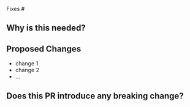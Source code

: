 Fixes #

## Why is this needed?

## Proposed Changes

  - change 1
  - change 2
  - ...

## Does this PR introduce any breaking change?

